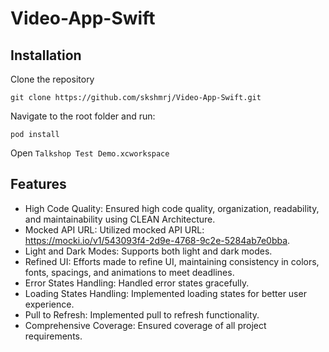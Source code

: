 # Video-App-Swift

## Installation

Clone the repository

`git clone https://github.com/skshmrj/Video-App-Swift.git`

Navigate to the root folder and run:

`pod install`

Open `Talkshop Test Demo.xcworkspace`
    
## Features

- High Code Quality: Ensured high code quality, organization, readability, and maintainability using CLEAN Architecture.
- Mocked API URL: Utilized mocked API URL: https://mocki.io/v1/543093f4-2d9e-4768-9c2e-5284ab7e0bba.
- Light and Dark Modes: Supports both light and dark modes.
- Refined UI: Efforts made to refine UI, maintaining consistency in colors, fonts, spacings, and animations to meet deadlines.
- Error States Handling: Handled error states gracefully.
- Loading States Handling: Implemented loading states for better user experience.
- Pull to Refresh: Implemented pull to refresh functionality.
- Comprehensive Coverage: Ensured coverage of all project requirements.

